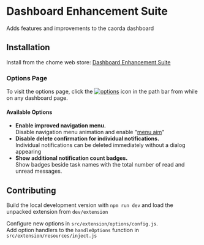 # Dashboard Enhancement Suite
Adds features and improvements to the caorda dashboard

## Installation
Install from the chome web store:  [Dashboard Enhancement Suite](https://chrome.google.com/webstore/detail/dashboard-enhancement-sui/bbheiamdpmdbmimancpaicialgpcpjlj)  


### Options Page
To visit the options page, click the [![options](http://i.imgur.com/wTt0Ujd.png)](chrome-extension://anfeheemhnddmckpgkcdaokkdbhkdddb/options/index.html) icon in the path bar from while on any dashboard page.

#### Available Options
 - __Enable improved navigation menu.__  
 Disable navigation menu animation and enable "[menu aim](http://bjk5.com/post/44698559168/breaking-down-amazons-mega-dropdown)"
 - __Disable delete confirmation for individual notifications.__  
 Individual notifications can be deleted immediately without a dialog appearing
 - __Show additional notification count badges.__  
 Show badges beside task names with the total number of read and unread messages.

## Contributing
Build the local development version with `npm run dev` and load the unpacked extension from `dev/extension` 
  
Configure new options in `src/extension/options/config.js`.  
Add option handlers to the `handleOptions` function in `src/extension/resources/inject.js`

